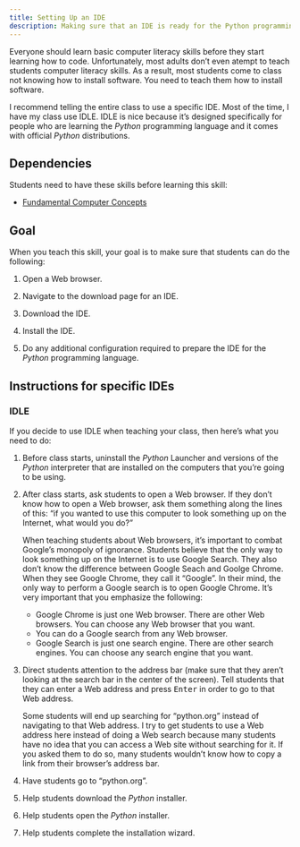 ```yaml
---
title: Setting Up an IDE
description: Making sure that an IDE is ready for the Python programming language
---
```


Everyone should learn basic computer literacy skills before they start learning how to code. Unfortunately, most adults don’t even atempt to teach students computer literacy skills. As a result, most students come to class not knowing how to install software. You need to teach them how to install software.

I recommend telling the entire class to use a specific IDE. Most of the time, I have my class use IDLE. IDLE is nice because it’s designed specifically for people who are learning the _Python_ programming language and it comes with official _Python_ distributions.

## Dependencies

Students need to have these skills before learning this skill:

- [Fundamental Computer Concepts](fundamental-computer-concepts)

## Goal

When you teach this skill, your goal is to make sure that students can do the following:

1. Open a Web browser.

2. Navigate to the download page for an IDE.

3. Download the IDE.

4. Install the IDE.

5. Do any additional configuration required to prepare the IDE for the _Python_ programming language.

## Instructions for specific IDEs

### IDLE

If you decide to use IDLE when teaching your class, then here’s what you need to do:

1. Before class starts, uninstall the _Python_ Launcher and versions of the _Python_ interpreter that are installed on the computers that you’re going to be using.

2. After class starts, ask students to open a Web browser. If they don’t know how to open a Web browser, ask them something along the lines of this: “if you wanted to use this computer to look something up on the Internet, what would you do?”

    When teaching students about Web browsers, it’s important to combat Google’s monopoly of ignorance. Students believe that the only way to look something up on the Internet is to use Google Search. They also don’t know the difference between Google Seach and Goolge Chrome. When they see Google Chrome, they call it “Google”. In their mind, the only way to perform a Google search is to open Google Chrome. It’s very important that you emphasize the following:

    - Google Chrome is just one Web browser. There are other Web browsers. You can choose any Web browser that you want.
    - You can do a Google search from any Web browser.
    - Google Search is just one search engine. There are other search engines. You can choose any search engine that you want.

3. Direct students attention to the address bar (make sure that they aren’t looking at the search bar in the center of the screen). Tell students that they can enter a Web address and press <kbd>Enter</kbd> in order to go to that Web address.

    Some students will end up searching for “python.org” instead of navigating to that Web address. I try to get students to use a Web address here instead of doing a Web search because many students have no idea that you can access a Web site without searching for it. If you asked them to do so, many students wouldn’t know how to copy a link from their browser’s address bar.

4. Have students go to “python.org”.

5. Help students download the _Python_ installer.

6. Help students open the _Python_ installer.

7. Help students complete the installation wizard.
